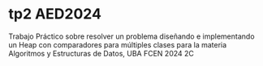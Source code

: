 # tp2 AED2024
Trabajo Práctico sobre resolver un problema diseñando e implementando un Heap con comparadores para múltiples clases para la materia Algoritmos y Estructuras de Datos, UBA FCEN 2024 2C
